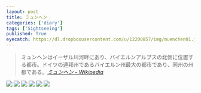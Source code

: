 ```yaml
---
layout: post
title: ミュンヘン
categories: ['diary']
tags: ['Sightseeing']
published: True
eyecatch: https://dl.dropboxusercontent.com/u/12208857/img/muenchen01.jpg
---
```


> ミュンヘンはイーザル川河畔にあり、バイエルンアルプスの北側に位置する都市。ドイツの連邦州であるバイエルン州最大の都市であり、同州の州都である。<cite>[ミュンヘン - Wikipedia](https://ja.wikipedia.org/wiki/%E3%83%9F%E3%83%A5%E3%83%B3%E3%83%98%E3%83%B3)</cite>

<img src="https://dl.dropboxusercontent.com/u/12208857/img/muenchen01.jpg" class="image-on-frame image-fade">

<img src="https://dl.dropboxusercontent.com/u/12208857/img/muenchen02.jpg" class="image-on-frame image-fade">

<img src="https://dl.dropboxusercontent.com/u/12208857/img/muenchen03.jpg" class="image-on-frame image-fade">

<img src="https://dl.dropboxusercontent.com/u/12208857/img/muenchen04.jpg" class="image-on-frame-small image-fade">

<img src="https://dl.dropboxusercontent.com/u/12208857/img/muenchen05.jpg" class="image-on-frame-small image-fade">

<img src="https://dl.dropboxusercontent.com/u/12208857/img/muenchen06.jpg" class="image-on-frame-small image-fade">